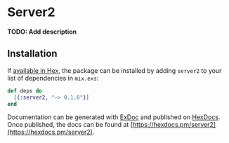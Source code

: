 # Server2

**TODO: Add description**

## Installation

If [available in Hex](https://hex.pm/docs/publish), the package can be installed
by adding `server2` to your list of dependencies in `mix.exs`:

```elixir
def deps do
  [{:server2, "~> 0.1.0"}]
end
```

Documentation can be generated with [ExDoc](https://github.com/elixir-lang/ex_doc)
and published on [HexDocs](https://hexdocs.pm). Once published, the docs can
be found at [https://hexdocs.pm/server2](https://hexdocs.pm/server2).

